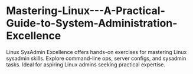 # Mastering-Linux---A-Practical-Guide-to-System-Administration-Excellence
Linux SysAdmin Excellence offers hands-on exercises for mastering Linux sysadmin skills. Explore command-line ops, server configs, and sysadmin tasks. Ideal for aspiring Linux admins seeking practical expertise.
